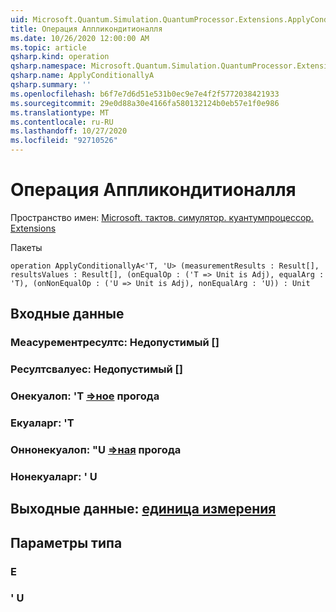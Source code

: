```yaml
---
uid: Microsoft.Quantum.Simulation.QuantumProcessor.Extensions.ApplyConditionallyA
title: Операция Аппликондитионалля
ms.date: 10/26/2020 12:00:00 AM
ms.topic: article
qsharp.kind: operation
qsharp.namespace: Microsoft.Quantum.Simulation.QuantumProcessor.Extensions
qsharp.name: ApplyConditionallyA
qsharp.summary: ''
ms.openlocfilehash: b6f7e7d6d51e531b0ec9e7e4f2f5772038421933
ms.sourcegitcommit: 29e0d88a30e4166fa580132124b0eb57e1f0e986
ms.translationtype: MT
ms.contentlocale: ru-RU
ms.lasthandoff: 10/27/2020
ms.locfileid: "92710526"
---
```

# <a name="applyconditionallya-operation"></a>Операция Аппликондитионалля

Пространство имен: [Microsoft. тактов. симулятор. куантумпроцессор. Extensions](xref:Microsoft.Quantum.Simulation.QuantumProcessor.Extensions)

Пакеты [](https://nuget.org/packages/)




```qsharp
operation ApplyConditionallyA<'T, 'U> (measurementResults : Result[], resultsValues : Result[], (onEqualOp : ('T => Unit is Adj), equalArg : 'T), (onNonEqualOp : ('U => Unit is Adj), nonEqualArg : 'U)) : Unit
```


## <a name="input"></a>Входные данные

### <a name="measurementresults--__invalidresult__"></a>Меасурементресултс: __Недопустимый <Result>__ []




### <a name="resultsvalues--__invalidresult__"></a>Ресултсвалуес: __Недопустимый <Result>__ []




### <a name="onequalop--t--unit-adj"></a>Онекуалоп: 'T [=>ное](xref:microsoft.quantum.lang-ref.unit) прогода




### <a name="equalarg--t"></a>Екуаларг: 'T




### <a name="onnonequalop--u--unit-adj"></a>Оннонекуалоп: "U [=>ная](xref:microsoft.quantum.lang-ref.unit) прогода




### <a name="nonequalarg--u"></a>Нонекуаларг: ' U





## <a name="output--unit"></a>Выходные данные: [единица измерения](xref:microsoft.quantum.lang-ref.unit)



## <a name="type-parameters"></a>Параметры типа

### <a name="t"></a>Е


### <a name="u"></a>' U


